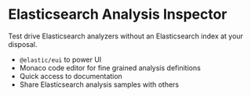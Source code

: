 # Elasticsearch Analysis Inspector

Test drive Elasticsearch analyzers without an Elasticsearch index at your disposal.

* `@elastic/eui` to power UI
* Monaco code editor for fine grained analysis definitions
* Quick access to documentation
* Share Elasticsearch analysis samples with others
